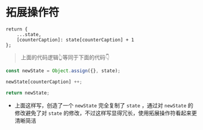 拓展操作符
===

```ES6
return {
    ...state,
    [counterCaption]: state[counterCaption] + 1
};
```

> 上面的代码逻辑👆等同于下面的代码👇

```javascript
const newState = Object.assign({}, state);

newState[counterCaption] ++;

return newState;
```

- 上面这样写，创造了一个 `newState` 完全复制了 `state` ，通过对 `newState` 的修改避免了对 `state` 的修改，不过这样写显得冗长，使用拓展操作符看起来更清晰简洁

